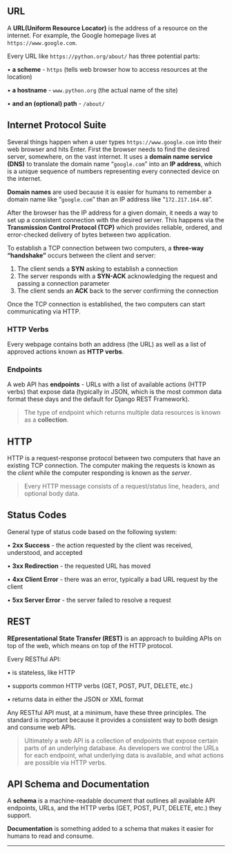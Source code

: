 ## URL
A **URL(Uniform Resource Locator)** is the address of a resource on the internet. For example, the Google homepage lives at `https://www.google.com`.

Every URL like `https://python.org/about/` has three potential parts:

• **a scheme** - `https` (tells web browser how to access resources at the location)

• **a hostname** - `www.python.org` (the actual name of the site)

• **and an (optional) path** - `/about/`

## Internet Protocol Suite

Several things happen when a user types `https://www.google.com` into their web browser and hits Enter. First the browser needs to find the desired server, somewhere, on the vast internet. It uses a **domain name service (DNS)** to translate the domain name “`google.com`” into an **IP address**, which is a unique sequence of numbers representing every connected device on the internet. 

**Domain names** are used because it is easier for humans to remember a domain name like “`google.com`” than an IP address like “`172.217.164.68`”.

After the browser has the IP address for a given domain, it needs a way to set up a consistent connection with the desired server. This happens via the **Transmission Control Protocol (TCP)** which provides reliable, ordered, and error-checked delivery of bytes between two application.

To establish a TCP connection between two computers, a **three-way “handshake”** occurs between the client and server:

1. The client sends a **SYN** asking to establish a connection
2. The server responds with a **SYN-ACK** acknowledging the request and passing a connection parameter
3. The client sends an **ACK** back to the server confirming the connection

Once the TCP connection is established, the two computers can start communicating via HTTP.

### HTTP Verbs
Every webpage contains both an address (the URL) as well as a list of approved actions known as **HTTP verbs**.

### Endpoints
A web API has **endpoints** - URLs with a list of available actions (HTTP verbs) that expose data (typically in JSON, which is the most common data format these days and the default for Django REST Framework).

> The type of endpoint which returns multiple data resources is known as a **collection**.

## HTTP
HTTP is a request-response protocol between two computers that have an existing TCP connection. The computer making the requests is known as the _client_ while the computer responding is known as the _server_. 

> Every HTTP message consists of a request/status line, headers, and optional body data.

## Status Codes

General type of status code based on the following system:

• **2xx Success** - the action requested by the client was received, understood, and accepted

• **3xx Redirection** - the requested URL has moved

• **4xx Client Error** - there was an error, typically a bad URL request by the client

• **5xx Server Error** - the server failed to resolve a request 

## REST
**REpresentational State Transfer (REST)** is an approach to building APIs on top of the web, which means on top of the HTTP protocol.

Every RESTful API:

• is stateless, like HTTP

• supports common HTTP verbs (GET, POST, PUT, DELETE, etc.)

• returns data in either the JSON or XML format

Any RESTful API must, at a minimum, have these three principles. The standard is important because it provides a consistent way to both design and consume web APIs.

> Ultimately a web API is a collection of endpoints that expose certain parts of an underlying database. As developers we control the URLs for each endpoint, what underlying data is available, and what actions are possible via HTTP verbs. 

## API Schema and Documentation
A **schema** is a machine-readable document that outlines all available API endpoints, URLs, and the HTTP verbs (GET, POST, PUT, DELETE, etc.) they support. 

**Documentation** is something added to a schema that makes it easier for humans to read and consume.

---
